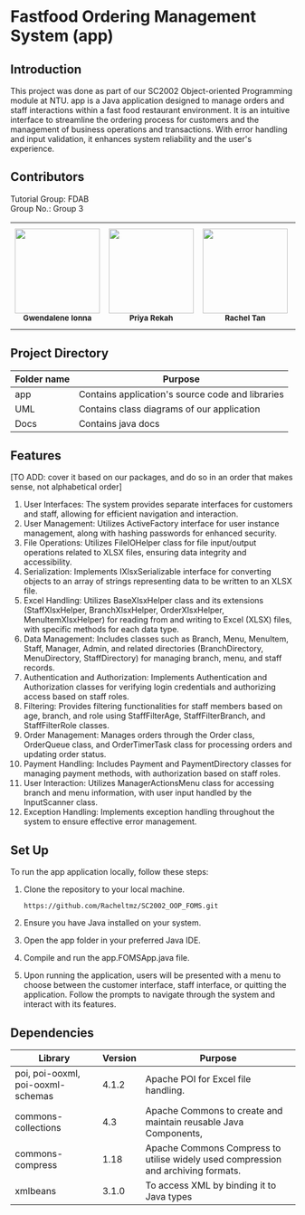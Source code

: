 # Fastfood Ordering Management System (app)

## Introduction

This project was done as part of our SC2002 Object-oriented Programming module at NTU. app is a Java application designed to manage orders and staff interactions within a fast food restaurant environment. It is an intuitive interface to streamline the ordering process for customers and the management of business operations and transactions. With error handling and input validation, it enhances system reliability and the user's experience.

## Contributors

Tutorial Group: FDAB<br/>
Group No.: Group 3

<table>
  <tr>
    <td align="center"><a href="https://github.com/gwenionna" target="_blank"><img src="https://avatars.githubusercontent.com/u/28054629?v=4?s=150" width="150px;" alt=""/></a><br /><sub><b>Gwendalene Ionna</b></sub><br /></td>
    <td align="center"><a href="https://github.com/Priyarekah" target="_blank"><img src="[https://avatars.githubusercontent.com/u/26087840?v=4?s=150](https://github.com/Racheltmz/SC2002_OOP_FOMS/blob/main/your_cool_intro%20(1).gif)" width="150px;" alt=""/></a><br /><sub><b>Priya Rekah</b></sub><br /></td>
    <td align="center"><a href="https://github.com/lousyway" target="_blank"><img src="https://avatars.githubusercontent.com/u/92497783?v=4?s=150" width="150px;" alt=""/></a><br /><sub><b>Rachel Tan</b></sub><br /></td>
    <td align="center"><a href="https://github.com/afreenrafi" target="_blank"><img src="https://avatars.githubusercontent.com/u/96100546?v=4?s=150" width="150px;" alt=""/></a><br /><sub><b>Rafiabdul Subuhan Afreen</b></sub><br /></td>
    <td align="center"><a href="https://github.com/snnjana" target="_blank"><img src="https://avatars.githubusercontent.com/u/96646828?v=4?s=150" width="150px;" alt=""/></a><br /><sub><b>Sanjana Shanmugasundaram</b></sub><br /></td>
  </tr>
</table>


## Project Directory

| Folder name  | Purpose |
| -------- | ------- |
| app| Contains application's source code and libraries|
| UML | Contains class diagrams of our application |
| Docs | Contains java docs | 

## Features

[TO ADD: cover it based on our packages, and do so in an order that makes sense, not alphabetical order]

1. User Interfaces: The system provides separate interfaces for customers and staff, allowing for efficient navigation and interaction.
2. User Management: Utilizes ActiveFactory interface for user instance management, along with hashing passwords for enhanced security.
3. File Operations: Utilizes FileIOHelper class for file input/output operations related to XLSX files, ensuring data integrity and accessibility.
4. Serialization: Implements IXlsxSerializable interface for converting objects to an array of strings representing data to be written to an XLSX file.
5. Excel Handling: Utilizes BaseXlsxHelper class and its extensions (StaffXlsxHelper, BranchXlsxHelper, OrderXlsxHelper, MenuItemXlsxHelper) for reading from and writing to Excel (XLSX) files, with specific methods for each data type.
6. Data Management: Includes classes such as Branch, Menu, MenuItem, Staff, Manager, Admin, and related directories (BranchDirectory, MenuDirectory, StaffDirectory) for managing branch, menu, and staff records.
7. Authentication and Authorization: Implements Authentication and Authorization classes for verifying login credentials and authorizing access based on staff roles.
8. Filtering: Provides filtering functionalities for staff members based on age, branch, and role using StaffFilterAge, StaffFilterBranch, and StaffFilterRole classes.
9. Order Management: Manages orders through the Order class, OrderQueue class, and OrderTimerTask class for processing orders and updating order status.
10. Payment Handling: Includes Payment and PaymentDirectory classes for managing payment methods, with authorization based on staff roles.
11. User Interaction: Utilizes ManagerActionsMenu class for accessing branch and menu information, with user input handled by the InputScanner class.
12. Exception Handling: Implements exception handling throughout the system to ensure effective error management.

## Set Up

To run the app application locally, follow these steps:

1. Clone the repository to your local machine.

       https://github.com/Racheltmz/SC2002_OOP_FOMS.git

2. Ensure you have Java installed on your system.
3. Open the app folder in your preferred Java IDE.
4. Compile and run the app.FOMSApp.java file.
5. Upon running the application, users will be presented with a menu to choose between the customer interface, staff interface, or quitting the application. Follow the prompts to navigate through the system and interact with its features.

## Dependencies

| Library  | Version | Purpose                             |
| -------- | ------- | ----------------------------------- |
| poi, poi-ooxml, poi-ooxml-schemas | 4.1.2 | Apache POI for Excel file handling. |
| commons-collections | 4.3 | Apache Commons to create and maintain reusable Java Components, |
| commons-compress | 1.18 | Apache Commons Compress to utilise widely used compression and archiving formats. |
| xmlbeans | 3.1.0 | To access XML by binding it to Java types |
